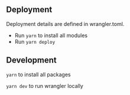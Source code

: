 ## Deployment

Deployment details are defined in wrangler.toml.

- Run `yarn` to install all modules
- Run `yarn deploy`

## Development

`yarn` to install all packages

`yarn dev` to run wrangler locally

